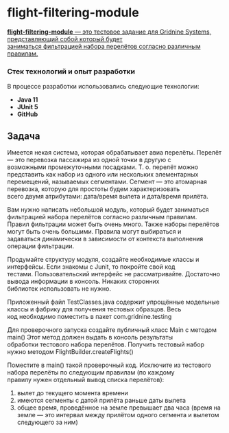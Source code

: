 # flight-filtering-module

<u>**flight-filtering-module** — это тестовое задание для Gridnine Systems, представляющий собой который будет  
заниматься фильтрацией набора перелётов согласно различным правилам.</u>

### Стек технологий и опыт разработки

В процессе разработки использовались следующие технологии:

- **Java 11**
- **JUnit 5**
- **GitHub**

## Задача
Имеется некая система, которая обрабатывает авиа перелёты. Перелёт — это перевозка пассажира из одной точки в другую с   
возможными промежуточными посадками. Т. о. перелёт можно представить как набор из одного или нескольких элементарных   
перемещений, называемых сегментами. Сегмент — это атомарная перевозка, которую для простоты будем характеризовать   
всего двумя атрибутами: дата/время вылета и дата/время прилёта.

Вам нужно написать небольшой модуль, который будет заниматься фильтрацией набора перелётов согласно различным правилам.  
Правил фильтрации может быть очень много. Также наборы перелётов могут быть очень большими. Правила могут выбираться и  
задаваться динамически в зависимости от контекста выполнения операции фильтрации.

Продумайте структуру модуля, создайте необходимые классы и интерфейсы. Если знакомы с Junit, то покройте свой код  
тестами. Пользовательский интерфейс не рассматривайте. Достаточно вывода информации в консоль. Никаких сторонних  
библиотек использовать не нужно.

Приложенный файл TestClasses.java содержит упрощённые модельные классы и фабрику для получения тестовых образцов. Весь  
код необходимо поместить в пакет com.gridnine.testing

Для проверочного запуска создайте публичный класс Main c методом main() Этот метод должен выдать в консоль результаты  
обработки тестового набора перелётов. Получить тестовый набор нужно методом FlightBuilder.createFlights()

Поместите в main() такой проверочный код. Исключите из тестового набора перелёты по следующим правилам (по каждому  
правилу нужен отдельный вывод списка перелётов):
1.	вылет до текущего момента времени
2.	имеются сегменты с датой прилёта раньше даты вылета
3.	общее время, проведённое на земле превышает два часа (время на земле — это интервал между прилётом одного сегмента и вылетом следующего за ним)